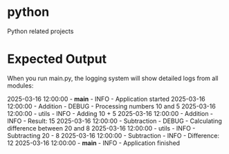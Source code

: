 # python
Python related projects

# Expected Output
When you run main.py, the logging system will show detailed logs from all modules:

2025-03-16 12:00:00 - __main__ - INFO - Application started
2025-03-16 12:00:00 - Addition - DEBUG - Processing numbers 10 and 5
2025-03-16 12:00:00 - utils - INFO - Adding 10 + 5
2025-03-16 12:00:00 - Addition - INFO - Result: 15
2025-03-16 12:00:00 - Subtraction - DEBUG - Calculating difference between 20 and 8
2025-03-16 12:00:00 - utils - INFO - Subtracting 20 - 8
2025-03-16 12:00:00 - Subtraction - INFO - Difference: 12
2025-03-16 12:00:00 - __main__ - INFO - Application finished
